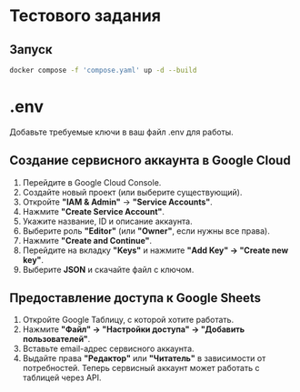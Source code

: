 # Тестового задания

## Запуск
```bash
docker compose -f 'compose.yaml' up -d --build
```
# .env
Добавьте требуемые ключи в ваш файл .env для работы.

## Создание сервисного аккаунта в Google Cloud

1. Перейдите в Google Cloud Console.
2. Создайте новый проект (или выберите существующий).
3. Откройте **"IAM & Admin"** → **"Service Accounts"**.
4. Нажмите **"Create Service Account"**.
5. Укажите название, ID и описание аккаунта.
6. Выберите роль **"Editor"** (или **"Owner"**, если нужны все права).
7. Нажмите **"Create and Continue"**.
8. Перейдите на вкладку **"Keys"** и нажмите **"Add Key" → "Create new key"**.
9. Выберите **JSON** и скачайте файл с ключом.
## Предоставление доступа к Google Sheets

1. Откройте Google Таблицу, с которой хотите работать.
2. Нажмите **"Файл" → "Настройки доступа" → "Добавить пользователей"**.
3. Вставьте email-адрес сервисного аккаунта.
4. Выдайте права **"Редактор"** или **"Читатель"** в зависимости от потребностей.
Теперь сервисный аккаунт может работать с таблицей через API.
